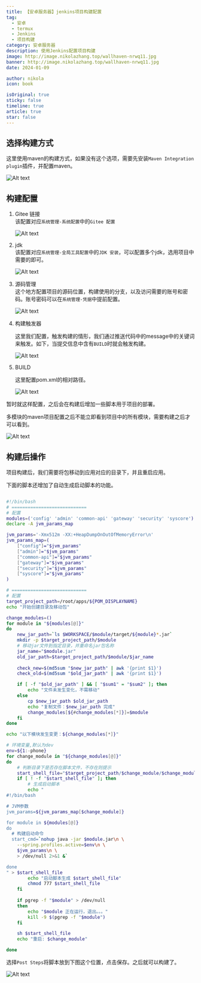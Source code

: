 ```yaml
---
title: 【安卓服务器】jenkins项目构建配置
tag:
  - 安卓
  - termux
  - Jenkins
  - 项目构建
category: 安卓服务器
description: 使用Jenkins配置项目构建
image: http://image.nikolazhang.top/wallhaven-nrwq11.jpg
banner: http://image.nikolazhang.top/wallhaven-nrwq11.jpg
date: 2024-01-09

author: nikola
icon: book

isOriginal: true
sticky: false
timeline: true
article: true
star: false
---
```


## 选择构建方式

这里使用maven的构建方式，如果没有这个选项，需要先安装`Maven Integration plugin`插件，并配置maven。

![Alt text](images/image-13.png)

## 构建配置

1. Gitee 链接  
    该配置对应`系统管理-系统配置`中的`Gitee 配置`

    ![Alt text](images/image-14.png)

2. jdk  
   该配置对应`系统管理-全局工具配置`中的`JDK 安装`，可以配置多个jdk，选用项目中需要的即可。

    ![Alt text](images/image-15.png)

3. 源码管理  
   这个地方配置项目的源码位置，构建使用的分支，以及访问需要的账号和密码。账号密码可以在`系统管理-凭据`中提前配置。

    ![Alt text](images/image-16.png)

4. 构建触发器

   这里我们配置，触发构建的情形，我们通过推送代码中的message中的关键词来触发。如下，当提交信息中含有`BUILD`时就会触发构建。

    ![Alt text](images/image-17.png)

5. BUILD

   这里配置pom.xml的相对路径。

    ![Alt text](images/image-12.png)

暂时就这样配置，之后会在构建后增加一些脚本用于项目的部署。

多模块的maven项目配置之后不能立即看到项目中的所有模块，需要构建之后才可以看到。

![Alt text](images/image-18.png)

## 构建后操作

项目构建后，我们需要将包移动到应用对应的目录下，并且重启应用。

下面的脚本还增加了自动生成启动脚本的功能。

```bash

#!/bin/bash
# ============================
# 配置
modules=('config' 'admin' 'common-api' 'gateway' 'security' 'syscore')
declare -A jvm_params_map

jvm_params='-Xmx512m -XX:+HeapDumpOnOutOfMemoryError\n'
jvm_params_map=(
    ["config"]="$jvm_params"
    ["admin"]="$jvm_params"
    ["common-api"]="$jvm_params"
    ["gateway"]="$jvm_params"
    ["security"]="$jvm_params"
    ["syscore"]="$jvm_params"
)

# ============================
# 配置
target_project_path=/root/apps/${POM_DISPLAYNAME}
echo "开始创建目录及移动包"

change_modules=()
for module in "${modules[@]}"
do
    new_jar_path=`ls $WORKSPACE/$module/target/${module}*.jar`
    mkdir -p $target_project_path/$module
    # 移动jar文件到指定目录，并重命名jar包名称
    jar_name="$module.jar"
    old_jar_path=$target_project_path/$module/$jar_name
    
    check_new=$(md5sum "$new_jar_path" | awk '{print $1}')
    check_old=$(md5sum "$old_jar_path" | awk '{print $1}')

    if [ -f "$old_jar_path" ] && [ "$sum1" = "$sum2" ]; then
        echo "文件未发生变化，不需移动"
    else
        cp $new_jar_path $old_jar_path
        echo "复制文件：$new_jar_path 完成"
        change_modules[${#change_modules[*]}]=$module
    fi
done

echo "以下模块发生变更：${change_modules[*]}"

# 环境变量,默认为dev
env=${1:-phone}
for change_module in "${change_modules[@]}"
do
    # 判断目录下是否存在脚本文件，不存在则提示
    start_shell_file="$target_project_path/$change_module/$change_module-start.sh"
    if [ ! -f "$start_shell_file" ]; then
        # 生成启动脚本
        echo "
#!/bin/bash

# JVM参数
jvm_params=${jvm_params_map[$change_module]}

for module in ${modules[@]}
do 
  # 构建启动命令
  start_cmd=`nohup java -jar $module.jar\n \
    --spring.profiles.active=$env\n \
    $jvm_params\n \
    > /dev/null 2>&1 &`

done
" > $start_shell_file
        echo "启动脚本生成 $start_shell_file"
        chmod 777 $start_shell_file
    fi
    
    if pgrep -f "$module" > /dev/null
    then
        echo "$module 正在运行，退出。。。"
        kill -9 $(pgrep -f "$module")
    fi

    sh $start_shell_file
    echo "重启: $change_module"

done

```

选择`Post Steps`将脚本放到下图这个位置，点击保存。之后就可以构建了。

![Alt text](images/image-19.png)
